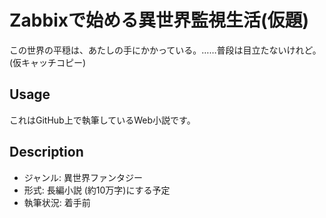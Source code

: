 # Zabbixで始める異世界監視生活(仮題)

この世界の平穏は、あたしの手にかかっている。……普段は目立たないけれど。(仮キャッチコピー)

## Usage

これはGitHub上で執筆しているWeb小説です。  

## Description


* ジャンル: 異世界ファンタジー
* 形式: 長編小説 (約10万字)にする予定
* 執筆状況: 着手前
